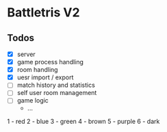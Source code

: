 # Battletris V2

## Todos
- [x] server
- [x] game process handling
- [x] room handling
- [x] uesr import / export
- [ ] match history and statistics
- [ ] self user room management
- [ ] game logic
  - ...

1 - red
2 - blue
3 - green
4 - brown
5 - purple
6 - dark

